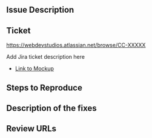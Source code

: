 ## Issue Description
<!-- Describe your changes in detail -->

<!-- Jira ticket -->
## Ticket
 
https://webdevstudios.atlassian.net/browse/CC-XXXXX


Add Jira ticket description here

- [Link to Mockup](figma_url)

## Steps to Reproduce
<!-- Formatted as a numbered list and as detailed as possible -->

## Description of the fixes
<!-- If applicable add the description of the fix in detail for future reference -->

## Review URLs
<!-- And URL where the fix or the issue can validated.  -->

